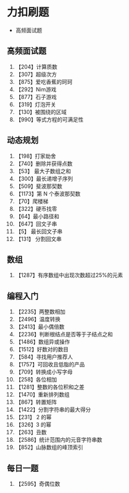 # 力扣刷题
- 高频面试题

## 高频面试题
1. 【204】计算质数
2. 【307】超级次方
3. 【875】爱吃香蕉的珂珂
4. 【292】Nim游戏
5. 【877】石子游戏
6. 【319】灯泡开关
7. 【130】被围绕的区域
8. 【990】等式方程的可满足性

## 动态规划
1. 【198】打家劫舍
2. 【740】删除并获得点数
3. 【53】 最大子数组之和
4. 【300】最长递增子序列
5. 【509】斐波那契数
6. 【1173】第 N 个泰波那契数
7. 【70】爬楼梯
8. 【322】硬币找零
9. 【64】最小路径和
10. 【647】回文子串
11. 【5】 最长回文子串
12. 【131】 分割回文串

## 数组
1. 【1287】有序数组中出现次数超过25%的元素


## 编程入门
1. 【2235】两整数相加
2. 【2496】温度转换
3. 【2413】最小偶倍数
4. 【2236】判断根结点是否等于子结点之和
5. 【1486】数组异或操作
6. 【1512】好数对的数目
7. 【584】寻找用户推荐人
8. 【1757】可回收且低脂的产品
9. 【709】转换成小写字母
10. 【258】各位相加
11. 【1281】整数的各位积和之差
12. 【1470】重新排列数组
13. 【867】转置矩阵
14. 【1422】分割字符串的最大得分
15. 【231】 2 的幂
16. 【326】3 的幂
17. 【263】丑数
18. 【2586】统计范围内的元音字符串数
19. 【852】山脉数组的峰顶索引

## 每日一题
1. 【2595】奇偶位数